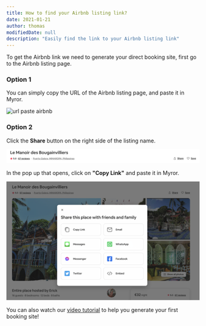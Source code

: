 ```yaml
---
title: How to find your Airbnb listing link?
date: 2021-01-21
author: thomas
modifiedDate: null
description: "Easily find the link to your Airbnb listing link"
---
```


To get the Airbnb link we need to generate your direct booking site, first go to the Airbnb listing page.

### Option 1

You can simply copy the URL of the Airbnb listing page, and paste it in Myror.

![url paste airbnb](./share.png)

### Option 2

Click the **Share** button on the right side of the listing name.

![share button](./copy_url.png)

In the pop up that opens, click on **"Copy Link"** and paste it in Myror.

![copy link](./copy_link.png)

You can also watch our [video tutorial](https://www.youtube.com/watch?v=wMy5wW_huu8) to help you generate your first booking site!

